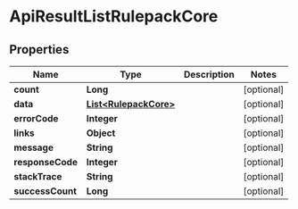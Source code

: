 
# ApiResultListRulepackCore

## Properties
Name | Type | Description | Notes
------------ | ------------- | ------------- | -------------
**count** | **Long** |  |  [optional]
**data** | [**List&lt;RulepackCore&gt;**](RulepackCore.md) |  |  [optional]
**errorCode** | **Integer** |  |  [optional]
**links** | **Object** |  |  [optional]
**message** | **String** |  |  [optional]
**responseCode** | **Integer** |  |  [optional]
**stackTrace** | **String** |  |  [optional]
**successCount** | **Long** |  |  [optional]



